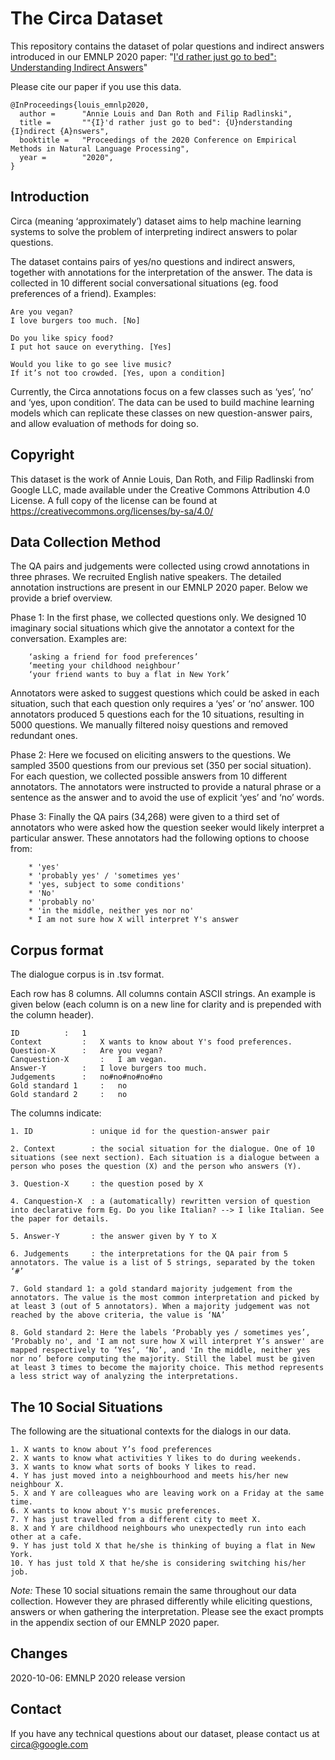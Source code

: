 # ﻿The Circa Dataset

This repository contains the dataset of polar questions and indirect answers introduced in 
our EMNLP 2020 paper:
"[I'd rather just go to bed": Understanding Indirect Answers]()"

Please cite our paper if you use this data.

```
@InProceedings{louis_emnlp2020,
  author =      "Annie Louis and Dan Roth and Filip Radlinski",
  title =       ""{I}'d rather just go to bed": {U}nderstanding {I}ndirect {A}nswers",
  booktitle =   "Proceedings of the 2020 Conference on Empirical Methods in Natural Language Processing",
  year =        "2020",
}
```

## Introduction

Circa (meaning ‘approximately’) dataset aims to help machine learning systems to solve the problem of interpreting indirect answers to polar questions. 

The dataset contains pairs of yes/no questions and indirect answers, together with annotations for the interpretation of the answer. The data is collected in 10 different social conversational situations (eg. food preferences of a friend). Examples:

```
Are you vegan?
I love burgers too much. [No]

Do you like spicy food?
I put hot sauce on everything. [Yes] 

Would you like to go see live music?
If it’s not too crowded. [Yes, upon a condition]
```

Currently, the Circa annotations focus on a few classes such as ‘yes’, ‘no’ and ‘yes, upon condition’. The data can be used to build machine learning models which can replicate these classes on new question-answer pairs, and allow evaluation of methods for doing so. 


## Copyright


This dataset is the work of Annie Louis, Dan Roth, and Filip Radlinski from Google LLC, made available under the Creative Commons Attribution 4.0 License. A full copy of the license can be found at https://creativecommons.org/licenses/by-sa/4.0/


## Data Collection Method


The QA pairs and judgements were collected using crowd annotations in three phrases. We recruited English native speakers. The detailed annotation instructions are present in our EMNLP 2020 paper. Below we provide a brief overview.


Phase 1: In the first phase, we collected questions only. We designed 10 imaginary social situations which give the annotator a context for the conversation. Examples are:
```
	‘asking a friend for food preferences’
	‘meeting your childhood neighbour’
	‘your friend wants to buy a flat in New York’
```
Annotators were asked to suggest questions which could be asked in each situation, such that each question only requires a ‘yes’ or ‘no’ answer. 100 annotators produced 5 questions each for the 10 situations, resulting in 5000 questions. We manually filtered noisy questions  and removed redundant ones. 


Phase 2: Here we focused on eliciting answers to the questions. We sampled 3500 questions from our previous set (350 per social situation). For each question, we collected possible answers from 10 different annotators. The annotators were instructed to provide a natural phrase or a sentence as the answer and to avoid the use of explicit ‘yes’ and ‘no’ words. 


Phase 3: Finally the QA pairs (34,268) were given to a third set of annotators who were asked how the question seeker would likely interpret a particular answer. These annotators had the following options to choose from:
```
	* 'yes'
	* 'probably yes' / 'sometimes yes'
	* 'yes, subject to some conditions'
	* 'No'
	* 'probably no'
	* 'in the middle, neither yes nor no'
	* I am not sure how X will interpret Y's answer
```

## Corpus format


The dialogue corpus is in .tsv format.

Each row has 8 columns. All columns contain ASCII strings. An example is given below (each column is on a new line for clarity and is prepended with the column header). 

```
ID		    :	1	
Context		    :	X wants to know about Y's food preferences.
Question-X	    :	Are you vegan?
Canquestion-X       :   I am vegan.
Answer-Y	    :	I love burgers too much. 
Judgements	    :	no#no#no#no#no	
Gold standard 1	    :	no
Gold standard 2	    :	no
```
	

The columns indicate:

```
1. ID             : unique id for the question-answer pair

2. Context        : the social situation for the dialogue. One of 10 situations (see next section). Each situation is a dialogue between a person who poses the question (X) and the person who answers (Y). 

3. Question-X     : the question posed by X 

4. Canquestion-X  : a (automatically) rewritten version of question into declarative form Eg. Do you like Italian? --> I like Italian. See the paper for details.

5. Answer-Y       : the answer given by Y to X

6. Judgements     : the interpretations for the QA pair from 5 annotators. The value is a list of 5 strings, separated by the token ‘#’

7. Gold standard 1: a gold standard majority judgement from the annotators. The value is the most common interpretation and picked by at least 3 (out of 5 annotators). When a majority judgement was not reached by the above criteria, the value is ‘NA’

8. Gold standard 2: Here the labels ‘Probably yes / sometimes yes’, ‘Probably no', and 'I am not sure how X will interpret Y’s answer' are mapped respectively to ‘Yes’, ‘No’, and 'In the middle, neither yes nor no’ before computing the majority. Still the label must be given at least 3 times to become the majority choice. This method represents a less strict way of analyzing the interpretations. 
```




## The 10 Social Situations

The following are the situational contexts for the dialogs in our data. 

```
1. X wants to know about Y’s food preferences
2. X wants to know what activities Y likes to do during weekends. 
3. X wants to know what sorts of books Y likes to read. 
4. Y has just moved into a neighbourhood and meets his/her new neighbour X.  
5. X and Y are colleagues who are leaving work on a Friday at the same time. 
6. X wants to know about Y's music preferences. 
7. Y has just travelled from a different city to meet X. 
8. X and Y are childhood neighbours who unexpectedly run into each other at a cafe. 
9. Y has just told X that he/she is thinking of buying a flat in New York. 
10. Y has just told X that he/she is considering switching his/her job.
```


*Note:* These 10 social situations remain the same throughout our data collection. However they are phrased differently while eliciting questions, answers or when gathering the interpretation. Please see the exact prompts in the appendix section of our EMNLP 2020 paper.




## Changes

2020-10-06: EMNLP 2020 release version



## Contact

If you have any technical questions about our dataset, please contact us at circa@google.com

